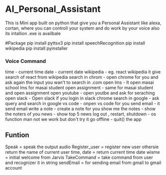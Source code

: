 # AI_Personal_Assistant
 This is Mini app built on python that give you a Personal Assistant like alexa, cortan, where you can controll your system and do work by your voice also its intallion .exe is availbale


#Package
pip install pyttsx3
pip install speechRecognition
pip install wikipedia
pip install pyinstaller

### Voice Command
time - current time
date - current date
wikipedia - eg. react wikipedia it give search of react from wikipedia
search in chrom - open chrome for you and ask again the input you wan't to search in .com
open lms - It open masai school lms for masai student
open assignment - same for masai student and open assignment
open youtube - open youtbe and ask for seraching
open slack - Open slack if you login in slack chrome
search in google - ask query and search in google
vs code - onpen vs code for you
send email - it send email
write a note - create a note for you
show me the notes - show the noters of you
news - show top 5 news
log out , restart, shutdown - os function man not we work but don't try it
go offline - quit() the app


## Funtion 
Speak = speak the output audio
Register_user = register new user othersie return the name of current user
time, date = return current time date
wisme = initial welcome from Jarvis
TakeCommand = take command from user and recognizer it in string
sendEmail = for sending email from gmail to gmail account
